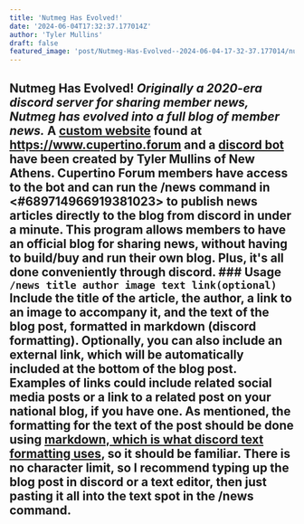 ```yaml
---
title: 'Nutmeg Has Evolved!'
date: '2024-06-04T17:32:37.177014Z'
author: 'Tyler Mullins'
draft: false
featured_image: 'post/Nutmeg-Has-Evolved--2024-06-04-17-32-37.177014/nutmeg_logo_Nero_AI_Standard.webp'
---
```


## Nutmeg Has Evolved! *Originally a 2020-era discord server for sharing member news, Nutmeg has evolved into a full blog of member news.*  A [custom website](https://github.com/CupertinoAlliance/CupertinoAlliance.github.io) found at https://www.cupertino.forum and a [discord bot](https://github.com/NewAthensGov/DiscordBlog) have been created by Tyler Mullins of New Athens. Cupertino Forum members have access to the bot and can run the /news command in <#689714966919381023> to publish news articles directly to the blog from discord in under a minute. This program allows members to have an official blog for sharing news, without having to build/buy and run their own blog. Plus, it's all done conveniently through discord.  ### Usage `/news title author image text link(optional)`  Include the title of the article, the author, a link to an image to accompany it, and the text of the blog post, formatted in markdown (discord formatting). Optionally, you can also include an external link, which will be automatically included at the bottom of the blog post. Examples of links could include related social media posts or a link to a related post on your national blog, if you have one.  As mentioned, the formatting for the text of the post should be done using [markdown, which is what discord text formatting uses](https://support.discord.com/hc/en-us/articles/210298617-Markdown-Text-101-Chat-Formatting-Bold-Italic-Underline), so it should be familiar. There is no character limit, so I recommend typing up the blog post in discord or a text editor, then just pasting it all into the text spot in the /news command.

